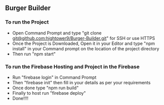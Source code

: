 ## Burger Builder

### To run the Project 
- Open Command Prompt and type "git clone [git@github.com:hightower9/Burger-Builder.git](git@github.com:hightower9/Burger-Builder.git)" for SSH or use HTTPS
- Once the Project is Downloaded, Open it in your Editor and type "npm install" in your Command prompt on the location of the project directory
- Then run "npm start"

### To run the Firebase Hosting and Project in the Firebase
- Run "firebase login" in Command Prompt
- Then "firebase init" then fill in your details as per your requirements
- Once done type "npm run build"
- Finally to host run "firebase deploy"
- Done!!!!
